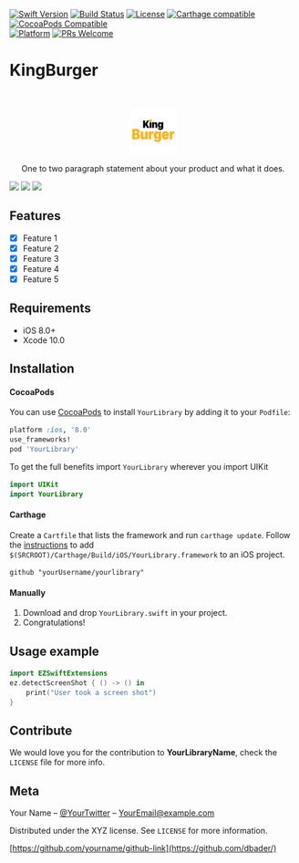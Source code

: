 
[![Swift Version][swift-image]][swift-url]
[![Build Status][travis-image]][travis-url]
[![License][license-image]][license-url]
[![Carthage compatible](https://img.shields.io/badge/Carthage-compatible-4BC51D.svg?style=flat)](https://github.com/Carthage/Carthage)
[![CocoaPods Compatible](https://img.shields.io/cocoapods/v/EZSwiftExtensions.svg)](https://img.shields.io/cocoapods/v/LFAlertController.svg)  
[![Platform](https://img.shields.io/cocoapods/p/LFAlertController.svg?style=flat)](http://cocoapods.org/pods/LFAlertController)
[![PRs Welcome](https://img.shields.io/badge/PRs-welcome-brightgreen.svg?style=flat-square)](http://makeapullrequest.com)

# KingBurger
<br />
<p align="center">
  <a href="https://github.com/alexanderritik/Best-README-Template">
    <img src="readmeSources/logo.png" alt="Logo" width="80" height="80">
  </a>
  <p align="center">
    One to two paragraph statement about your product and what it does.
  </p>
</p>

<p align="row">
<img src= "https://media.giphy.com/media/v1.Y2lkPTc5MGI3NjExYXgyZmg0Ynk2bGEydmYxemNqbTYyM3pwM2EwYWMxc3ZsZnpjdHI4MiZlcD12MV9pbnRlcm5hbF9naWZfYnlfaWQmY3Q9Zw/G8jyc34Plsd61ESPcG/giphy.gif" width="300" > 
<img src= "https://media.giphy.com/media/v1.Y2lkPTc5MGI3NjExMXd4N2g3ZjQ4M29rOXl2bGowanZycHJodXY0MmgwZmxmcnVjZzB6bSZlcD12MV9pbnRlcm5hbF9naWZfYnlfaWQmY3Q9Zw/6C2jXx5gkM8TdKQSzL/giphy.gif" width="300" > 
<img src= "https://media.giphy.com/media/v1.Y2lkPTc5MGI3NjExeTA0MG9od2Vtc3dvenZ0c2Y5b3dzMWhybzB3cWQ1ZWszMWxuajl4bCZlcD12MV9pbnRlcm5hbF9naWZfYnlfaWQmY3Q9Zw/5v512KzJu570jIJ6Me/giphy.gif" width="300" > 
</p>

## Features

- [x] Feature 1
- [x] Feature 2
- [x] Feature 3
- [x] Feature 4
- [x] Feature 5

## Requirements

- iOS 8.0+
- Xcode 10.0

## Installation

#### CocoaPods
You can use [CocoaPods](http://cocoapods.org/) to install `YourLibrary` by adding it to your `Podfile`:

```ruby
platform :ios, '8.0'
use_frameworks!
pod 'YourLibrary'
```

To get the full benefits import `YourLibrary` wherever you import UIKit

``` swift
import UIKit
import YourLibrary
```
#### Carthage
Create a `Cartfile` that lists the framework and run `carthage update`. Follow the [instructions](https://github.com/Carthage/Carthage#if-youre-building-for-ios) to add `$(SRCROOT)/Carthage/Build/iOS/YourLibrary.framework` to an iOS project.

```
github "yourUsername/yourlibrary"
```
#### Manually
1. Download and drop ```YourLibrary.swift``` in your project.  
2. Congratulations!  

## Usage example

```swift
import EZSwiftExtensions
ez.detectScreenShot { () -> () in
    print("User took a screen shot")
}
```

## Contribute

We would love you for the contribution to **YourLibraryName**, check the ``LICENSE`` file for more info.

## Meta

Your Name – [@YourTwitter](https://twitter.com/dbader_org) – YourEmail@example.com

Distributed under the XYZ license. See ``LICENSE`` for more information.

[https://github.com/yourname/github-link](https://github.com/dbader/)

[swift-image]:https://img.shields.io/badge/swift-3.0-orange.svg
[swift-url]: https://swift.org/
[license-image]: https://img.shields.io/badge/License-MIT-blue.svg
[license-url]: LICENSE
[travis-image]: https://img.shields.io/travis/dbader/node-datadog-metrics/master.svg?style=flat-square
[travis-url]: https://travis-ci.org/dbader/node-datadog-metrics
[codebeat-image]: https://codebeat.co/badges/c19b47ea-2f9d-45df-8458-b2d952fe9dad
[codebeat-url]: https://codebeat.co/projects/github-com-vsouza-awesomeios-com
